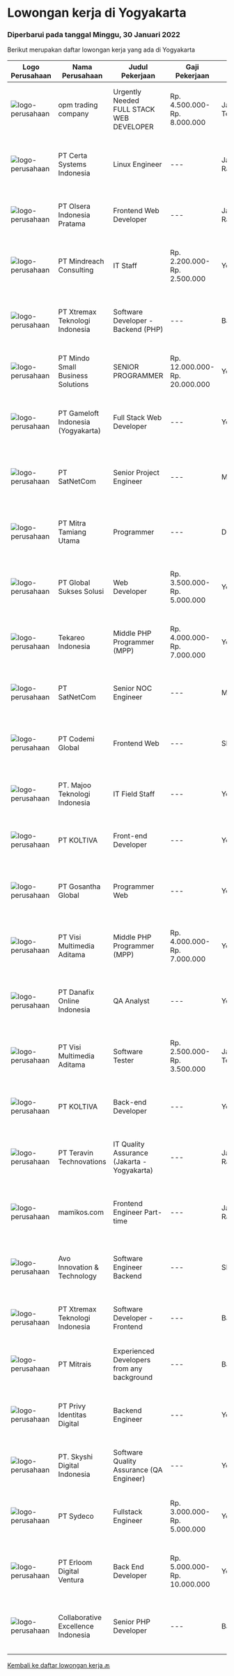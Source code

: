 
  # Lowongan kerja di Yogyakarta

  ### Diperbarui pada tanggal Minggu, 30 Januari 2022

  Berikut merupakan daftar lowongan kerja yang ada di Yogyakarta

  |Logo Perusahaan | Nama Perusahaan | Judul Pekerjaan | Gaji Pekerjaan | Lokasi | Deskripsi | Tanggal diunggah | Pranala |
  | -------------- | --------------- | --------------- | --------- | --------- | -------------- | ------- | ----------- |
  |![logo-perusahaan](https://image-service-cdn.seek.com.au/892210d1bc1184a2e16e260294a01a90fbb03876/ee4dce1061f3f616224767ad58cb2fc751b8d2dc)|opm trading company|Urgently Needed　FULL STACK WEB DEVELOPER|Rp. 4.500.000-Rp. 8.000.000|Jawa Tengah|Urgently NeededFULL STACK WEB DEVELOPER Node (Remote)Kontrak Fulltime untuk 31 hariDeskripsi Pekerjaan- Melanjutkan penyelesaian development web...|Sabtu, 29 Januari 2022|https://www.jobstreet.co.id/id/job/urgently-needed-full-stack-web-developer-3763989?token=0~82de0ad8-db20-4752-a0ec-d1c3da2644c0&sectionRank=1&jobId=jobstreet-id-job-3763989|
|![logo-perusahaan](https://image-service-cdn.seek.com.au/eb8597ec5a0cbc675c6b31cc263c6646093b5f5c/ee4dce1061f3f616224767ad58cb2fc751b8d2dc)|PT Certa Systems Indonesia|Linux Engineer|---|Jakarta Raya|ROLE Becoming root on other people's servers. RESPONSIBILITIES Develop high/low architectural design of Linux-based IT infrastructure and open source...|Sabtu, 29 Januari 2022|https://www.jobstreet.co.id/id/job/linux-engineer-3756781?token=0~82de0ad8-db20-4752-a0ec-d1c3da2644c0&sectionRank=2&jobId=jobstreet-id-job-3756781|
|![logo-perusahaan](https://image-service-cdn.seek.com.au/90e9bb2e5bcac40b68d491aafb34203d371349a1/ee4dce1061f3f616224767ad58cb2fc751b8d2dc)|PT Olsera Indonesia Pratama|Frontend Web Developer|---|Jakarta Raya|Responsibilities: Development in an AGILE environment Create good product with accessibility and security compliance Create good product with...|Jumat, 28 Januari 2022|https://www.jobstreet.co.id/id/job/frontend-web-developer-3761704?token=0~82de0ad8-db20-4752-a0ec-d1c3da2644c0&sectionRank=3&jobId=jobstreet-id-job-3761704|
|![logo-perusahaan](https://image-service-cdn.seek.com.au/8fdce98ea70ed7051bfced9fa0ba8256aacf3d94/ee4dce1061f3f616224767ad58cb2fc751b8d2dc)|PT Mindreach Consulting|IT Staff|Rp. 2.200.000-Rp. 2.500.000|Yogyakarta|IT Staff monitor and maintain computer systems and networks of an organization. Enabling them to install and configure computer systems, diagnose...|Selasa, 25 Januari 2022|https://www.jobstreet.co.id/id/job/it-staff-3769592?token=0~82de0ad8-db20-4752-a0ec-d1c3da2644c0&sectionRank=4&jobId=jobstreet-id-job-3769592|
|![logo-perusahaan](https://image-service-cdn.seek.com.au/ce74a79d8ea261e54cdae65dc8035221535675cf/ee4dce1061f3f616224767ad58cb2fc751b8d2dc)|PT Xtremax Teknologi Indonesia|Software Developer - Backend (PHP)|---|Bandung|To reach the top of mountain, willpower and strong mentality are the key point. Like the troopers do, Xtremax require PHP team like a troopers to gain...|Sabtu, 29 Januari 2022|https://www.jobstreet.co.id/id/job/software-developer-backend-php-3762604?token=0~82de0ad8-db20-4752-a0ec-d1c3da2644c0&sectionRank=5&jobId=jobstreet-id-job-3762604|
|![logo-perusahaan](https://image-service-cdn.seek.com.au/a8b7414271193c78b34706ef4a735adc855d252d/ee4dce1061f3f616224767ad58cb2fc751b8d2dc)|PT Mindo Small Business Solutions|SENIOR PROGRAMMER|Rp. 12.000.000-Rp. 20.000.000|Yogyakarta|Qualifications: Expertise in one of these Programming languages is a must (python, PHP or Golang). Good analytical skills and ability to follow the...|Sabtu, 29 Januari 2022|https://www.jobstreet.co.id/id/job/senior-programmer-3762895?token=0~82de0ad8-db20-4752-a0ec-d1c3da2644c0&sectionRank=6&jobId=jobstreet-id-job-3762895|
|![logo-perusahaan](https://image-service-cdn.seek.com.au/e71d517696b76186b066fae7807098ca294c66fd/ee4dce1061f3f616224767ad58cb2fc751b8d2dc)|PT Gameloft Indonesia (Yogyakarta)|Full Stack Web Developer|---|Yogyakarta|Job DescriptionResponsibilities:  Work with the team members to translate existing requirements into reporting tools and services according to the...|Sabtu, 29 Januari 2022|https://www.jobstreet.co.id/id/job/full-stack-web-developer-3762933?token=0~82de0ad8-db20-4752-a0ec-d1c3da2644c0&sectionRank=7&jobId=jobstreet-id-job-3762933|
|![logo-perusahaan](https://image-service-cdn.seek.com.au/6108f58b8d52b8e5523830ee4b11d6074377e515/ee4dce1061f3f616224767ad58cb2fc751b8d2dc)|PT SatNetCom|Senior Project Engineer|---|Makassar|Skills Supervisory lead skills: able to execute plans and lead project team or sub-team to accomplish the task. Good knowledge about IT System Good...|Kamis, 27 Januari 2022|https://www.jobstreet.co.id/id/job/senior-project-engineer-3760424?token=0~82de0ad8-db20-4752-a0ec-d1c3da2644c0&sectionRank=8&jobId=jobstreet-id-job-3760424|
|![logo-perusahaan](https://image-service-cdn.seek.com.au/40b24f3cc9a8d94d34a601b50fce4e62d3b75f61/ee4dce1061f3f616224767ad58cb2fc751b8d2dc)|PT Mitra Tamiang Utama|Programmer|---|Denpasar|Mengembangkan sistem berupa aplikasi web Melakukan riset pengembangan aplikasi Melakukan diskusi dengan tim terkait dalam melakukan pengembangan web...|Kamis, 27 Januari 2022|https://www.jobstreet.co.id/id/job/programmer-3759631?token=0~82de0ad8-db20-4752-a0ec-d1c3da2644c0&sectionRank=9&jobId=jobstreet-id-job-3759631|
|![logo-perusahaan](https://image-service-cdn.seek.com.au/f494db2ac8c7d08350bf47fb863706a2c8511c12/ee4dce1061f3f616224767ad58cb2fc751b8d2dc)|PT Global Sukses Solusi|Web Developer|Rp. 3.500.000-Rp. 5.000.000|Yogyakarta|Job SummaryEnsure website display compatibility between browsers, platforms and others. Maintain and create a wordpress. Responsible for the...|Jumat, 28 Januari 2022|https://www.jobstreet.co.id/id/job/web-developer-3761708?token=0~82de0ad8-db20-4752-a0ec-d1c3da2644c0&sectionRank=10&jobId=jobstreet-id-job-3761708|
|![logo-perusahaan](https://image-service-cdn.seek.com.au/35671fb539bc12cd3e94bf9b1c094aa88fb61364/ee4dce1061f3f616224767ad58cb2fc751b8d2dc)|Tekareo Indonesia|Middle PHP Programmer (MPP)|Rp. 4.000.000-Rp. 7.000.000|Yogyakarta|Requirements: Candidate must possess at least a Diploma, Bachelor's Degree, Art/ Design/ Creative Multimedia, Computer Science/Information Technology,...|Jumat, 28 Januari 2022|https://www.jobstreet.co.id/id/job/middle-php-programmer-mpp-3772851?token=0~82de0ad8-db20-4752-a0ec-d1c3da2644c0&sectionRank=11&jobId=jobstreet-id-job-3772851|
|![logo-perusahaan](https://image-service-cdn.seek.com.au/6108f58b8d52b8e5523830ee4b11d6074377e515/ee4dce1061f3f616224767ad58cb2fc751b8d2dc)|PT SatNetCom|Senior NOC Engineer|---|Makassar|Skills: Excellent knowledge of wireless networking, TCP/IP Protocol, LANs, routers, switches, and server/client both practical and theory. Good...|Kamis, 27 Januari 2022|https://www.jobstreet.co.id/id/job/senior-noc-engineer-3760583?token=0~82de0ad8-db20-4752-a0ec-d1c3da2644c0&sectionRank=12&jobId=jobstreet-id-job-3760583|
|![logo-perusahaan](https://image-service-cdn.seek.com.au/8149326804c05fbb07b7e748fec1155fc8788f12/ee4dce1061f3f616224767ad58cb2fc751b8d2dc)|PT Codemi Global|Frontend Web|---|Sleman|Deskripsi pekerjaan Frontend Web CodemiYogyakarta Placement.Requirement At least 1 Year(s) of working experience in the related field is required for...|Sabtu, 29 Januari 2022|https://www.jobstreet.co.id/id/job/frontend-web-3763460?token=0~82de0ad8-db20-4752-a0ec-d1c3da2644c0&sectionRank=13&jobId=jobstreet-id-job-3763460|
|![logo-perusahaan](https://image-service-cdn.seek.com.au/2a2c8a948d223cf92abbc34c9b4e6cee325386db/ee4dce1061f3f616224767ad58cb2fc751b8d2dc)|PT. Majoo Teknologi Indonesia|IT Field Staff|---|Yogyakarta|Deskripsi Pekerjaan: Melakukan instalasi beserta pengaturan software dan hardware majoo. Memberikan edukasi (training) kepada staff / manager/ owner...|Senin, 24 Januari 2022|https://www.jobstreet.co.id/id/job/it-field-staff-3767160?token=0~82de0ad8-db20-4752-a0ec-d1c3da2644c0&sectionRank=14&jobId=jobstreet-id-job-3767160|
|![logo-perusahaan](https://image-service-cdn.seek.com.au/c722a803b1d921d6d97b57b4df8a14b7a3bb09c5/ee4dce1061f3f616224767ad58cb2fc751b8d2dc)|PT KOLTIVA|Front-end Developer|---|Yogyakarta|Software engineering takes the central roles for building Koltiva products and systems. You will be responsible for designing, building, improving, or...|Sabtu, 29 Januari 2022|https://www.jobstreet.co.id/id/job/front-end-developer-3756176?token=0~82de0ad8-db20-4752-a0ec-d1c3da2644c0&sectionRank=15&jobId=jobstreet-id-job-3756176|
|![logo-perusahaan](https://image-service-cdn.seek.com.au/8d7d198921dfdb726de134c1485b6cf59323ccf9/ee4dce1061f3f616224767ad58cb2fc751b8d2dc)|PT Gosantha Global|Programmer Web|---|Yogyakarta|Job Description: Mendesain sistem dengan menganalisis requirement. Mendesain dan membangun GUI berbasis web, html, css, javascript Mendesain dan...|Jumat, 28 Januari 2022|https://www.jobstreet.co.id/id/job/programmer-web-3762075?token=0~82de0ad8-db20-4752-a0ec-d1c3da2644c0&sectionRank=16&jobId=jobstreet-id-job-3762075|
|![logo-perusahaan](https://image-service-cdn.seek.com.au/b8528c389ba1b59ec14f571684d5a518b5b2a7b1/ee4dce1061f3f616224767ad58cb2fc751b8d2dc)|PT Visi Multimedia Aditama|Middle PHP Programmer (MPP)|Rp. 4.000.000-Rp. 7.000.000|Yogyakarta|Requirements: Candidate must possess at least a Diploma, Bachelor's Degree, Art/ Design/ Creative Multimedia, Computer Science/Information Technology,...|Jumat, 28 Januari 2022|https://www.jobstreet.co.id/id/job/middle-php-programmer-mpp-3761579?token=0~82de0ad8-db20-4752-a0ec-d1c3da2644c0&sectionRank=17&jobId=jobstreet-id-job-3761579|
|![logo-perusahaan](https://image-service-cdn.seek.com.au/a306aa4b262071df57a1eaec9adc441832274ebb/ee4dce1061f3f616224767ad58cb2fc751b8d2dc)|PT Danafix Online Indonesia|QA Analyst|---|Yogyakarta|Job requirements SMK/Diploma inTechnology, Computer Engineering, and any related field Experience in Automation Software QA Analyst/Manual Tester...|Jumat, 28 Januari 2022|https://www.jobstreet.co.id/id/job/qa-analyst-3754394?token=0~82de0ad8-db20-4752-a0ec-d1c3da2644c0&sectionRank=18&jobId=jobstreet-id-job-3754394|
|![logo-perusahaan](https://image-service-cdn.seek.com.au/b8528c389ba1b59ec14f571684d5a518b5b2a7b1/ee4dce1061f3f616224767ad58cb2fc751b8d2dc)|PT Visi Multimedia Aditama|Software Tester|Rp. 2.500.000-Rp. 3.500.000|Jawa Tengah|Responsibilities : Use and test software to identify and eliminate bugs in applications. Performe specific tests, examines all aspects of a product...|Kamis, 27 Januari 2022|https://www.jobstreet.co.id/id/job/software-tester-3771852?token=0~82de0ad8-db20-4752-a0ec-d1c3da2644c0&sectionRank=19&jobId=jobstreet-id-job-3771852|
|![logo-perusahaan](https://image-service-cdn.seek.com.au/c722a803b1d921d6d97b57b4df8a14b7a3bb09c5/ee4dce1061f3f616224767ad58cb2fc751b8d2dc)|PT KOLTIVA|Back-end Developer|---|Yogyakarta|Software engineering takes the central roles for building Koltiva products and systems. You will be responsible for designing, building, improving, or...|Jumat, 28 Januari 2022|https://www.jobstreet.co.id/id/job/back-end-developer-3754051?token=0~82de0ad8-db20-4752-a0ec-d1c3da2644c0&sectionRank=20&jobId=jobstreet-id-job-3754051|
|![logo-perusahaan](https://image-service-cdn.seek.com.au/00c5fccd7e7da99c6c551506f244b709f37b24cb/ee4dce1061f3f616224767ad58cb2fc751b8d2dc)|PT Teravin Technovations|IT Quality Assurance (Jakarta - Yogyakarta)|---|Jakarta Raya|We are looking for a reliable Quality Assurance Tester to ensure that all external and internal requirements are met before our product reaches our...|Rabu, 26 Januari 2022|https://www.jobstreet.co.id/id/job/it-quality-assurance-jakarta-yogyakarta-3769940?token=0~82de0ad8-db20-4752-a0ec-d1c3da2644c0&sectionRank=21&jobId=jobstreet-id-job-3769940|
|![logo-perusahaan](https://image-service-cdn.seek.com.au/be4b4791479c788119a62090f2613a819ee14b12/ee4dce1061f3f616224767ad58cb2fc751b8d2dc)|mamikos.com|Frontend Engineer Part-time|---|Jakarta Raya|Responsibilities Develop new features and applications while working closely with QA to ensure a quality end-user experience Coordinate with Product...|Jumat, 28 Januari 2022|https://www.jobstreet.co.id/id/job/frontend-engineer-part-time-3772780?token=0~82de0ad8-db20-4752-a0ec-d1c3da2644c0&sectionRank=22&jobId=jobstreet-id-job-3772780|
|![logo-perusahaan](https://image-service-cdn.seek.com.au/3ab79f268b90c3a1fdb156c77a69925013f951b4/ee4dce1061f3f616224767ad58cb2fc751b8d2dc)|Avo Innovation & Technology|Software Engineer Backend|---|Sleman|JOB REQUIREMENT : Maximum 30 years old Minimum 2 years experience Minimum possess Bachelor Degree Smart Problem Solver Having knowledge in developing...|Kamis, 27 Januari 2022|https://www.jobstreet.co.id/id/job/software-engineer-backend-3752536?token=0~82de0ad8-db20-4752-a0ec-d1c3da2644c0&sectionRank=23&jobId=jobstreet-id-job-3752536|
|![logo-perusahaan](https://image-service-cdn.seek.com.au/ce74a79d8ea261e54cdae65dc8035221535675cf/ee4dce1061f3f616224767ad58cb2fc751b8d2dc)|PT Xtremax Teknologi Indonesia|Software Developer - Frontend|---|Bandung|As a Front-End Developer, you are entrusted with the mission of transforming our designs into interactive HTML. You will have to be brave enough to...|Jumat, 28 Januari 2022|https://www.jobstreet.co.id/id/job/software-developer-frontend-3762594?token=0~82de0ad8-db20-4752-a0ec-d1c3da2644c0&sectionRank=24&jobId=jobstreet-id-job-3762594|
|![logo-perusahaan](https://image-service-cdn.seek.com.au/969b0c47f133a1e0155056a5d964c63953dd6304/ee4dce1061f3f616224767ad58cb2fc751b8d2dc)|PT Mitrais|Experienced Developers from any background|---|Bali|Build your Career with Mitrais !  We're looking for experienced Software Engineers from any background to be part of our team.  What will you...|Sabtu, 29 Januari 2022|https://www.jobstreet.co.id/id/job/experienced-developers-from-any-background-3755399?token=0~82de0ad8-db20-4752-a0ec-d1c3da2644c0&sectionRank=25&jobId=jobstreet-id-job-3755399|
|![logo-perusahaan](https://image-service-cdn.seek.com.au/1ce07e920cd3ef33658542630cd2b0dbfe789bee/ee4dce1061f3f616224767ad58cb2fc751b8d2dc)|PT Privy Identitas Digital|Backend Engineer|---|Yogyakarta|BACKEND SENIORSkill Strong knowledge about programming language (Ruby or Golang) Strong knowledge about HTTP optimization  Strong knowledge about REST...|Kamis, 27 Januari 2022|https://www.jobstreet.co.id/id/job/backend-engineer-3760819?token=0~82de0ad8-db20-4752-a0ec-d1c3da2644c0&sectionRank=26&jobId=jobstreet-id-job-3760819|
|![logo-perusahaan](https://image-service-cdn.seek.com.au/576e7133c857bbb19363ee10bac48b32b4e2646e/ee4dce1061f3f616224767ad58cb2fc751b8d2dc)|PT. Skyshi Digital Indonesia|Software Quality Assurance (QA Engineer)|---|Yogyakarta|Responsibilities : Conducting tests before product launches to ensure software runs smoothly and meets client needs Monitor all stages of software...|Jumat, 28 Januari 2022|https://www.jobstreet.co.id/id/job/software-quality-assurance-qa-engineer-3754496?token=0~82de0ad8-db20-4752-a0ec-d1c3da2644c0&sectionRank=27&jobId=jobstreet-id-job-3754496|
|![logo-perusahaan](https://image-service-cdn.seek.com.au/14a23be3cfbff590f201fbb06b641024d811580c/ee4dce1061f3f616224767ad58cb2fc751b8d2dc)|PT Sydeco|Fullstack Engineer|Rp. 3.000.000-Rp. 5.000.000|Yogyakarta|Job description:Responsible for fully developing and implementing software programsProgramming tasks like design patterns and data structures.Control...|Kamis, 27 Januari 2022|https://www.jobstreet.co.id/id/job/fullstack-engineer-3752744?token=0~82de0ad8-db20-4752-a0ec-d1c3da2644c0&sectionRank=28&jobId=jobstreet-id-job-3752744|
|![logo-perusahaan](https://image-service-cdn.seek.com.au/7b0850d0262c85ca3c0fa4d6a9c005f1450e6d9f/ee4dce1061f3f616224767ad58cb2fc751b8d2dc)|PT Erloom Digital Ventura|Back End Developer|Rp. 5.000.000-Rp. 10.000.000|Yogyakarta|Requirements: Candidate must possess at least Bachelor's Degree in Engineering (Computer/Telecommunication), Computer Science/Information Technology...|Kamis, 27 Januari 2022|https://www.jobstreet.co.id/id/job/back-end-developer-3772428?token=0~82de0ad8-db20-4752-a0ec-d1c3da2644c0&sectionRank=29&jobId=jobstreet-id-job-3772428|
|![logo-perusahaan](https://image-service-cdn.seek.com.au/7145b1ba6bc0dbd678e2bf86d776dd2b1b9b81f6/ee4dce1061f3f616224767ad58cb2fc751b8d2dc)|Collaborative Excellence Indonesia|Senior PHP Developer|---|Bali|Responsibilities: Work with Business/Product Owners/product development team/Project Manager to design, develop, maintain and enhance web-based &amp;...|Jumat, 28 Januari 2022|https://www.jobstreet.co.id/id/job/senior-php-developer-3773968?token=0~82de0ad8-db20-4752-a0ec-d1c3da2644c0&sectionRank=30&jobId=jobstreet-id-job-3773968|


  [Kembali ke daftar lowongan kerja 🔙](../README.md#daftar-lowongan-kerja)
  